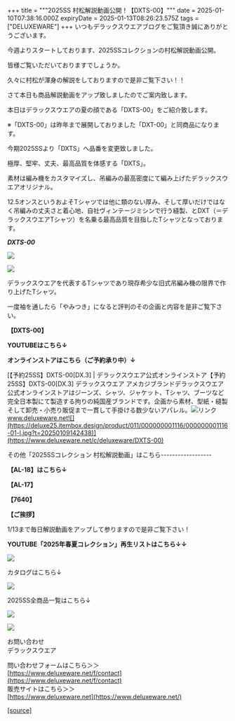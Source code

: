 +++
title = """2025SS 村松解説動画公開！【DXTS-00】"""
date = 2025-01-10T07:38:16.000Z
expiryDate = 2025-01-13T08:26:23.575Z
tags = ["DELUXEWARE"]
+++
いつもデラックスウエアブログをご覧頂き誠にありがとうございます。

今週よりスタートしております、2025SSコレクションの村松解説動画公開。

皆様ご覧いただいておりますでしょうか。

久々に村松が渾身の解説をしておりますので是非ご覧下さい！！

さて本日も商品解説動画をアップ致しましたのでご案内致します。

本日はデラックスウエアの夏の顔である「DXTS-00」をご紹介致します。

※「DXTS-00」は昨年まで展開しておりました「DXT-00」と同商品になります。

今期2025SSより「DXTS」へ品番を変更致しました。

極厚、堅牢、丈夫、最高品質を体感する「DXTS」。

素材は編み機をカスタマイズし、吊編みの最高密度にて編み上げたデラックスウエアオリジナル。

12.5オンスというおよそTシャツでは他に類のない厚み、そして厚いだけではなく吊編みの丈夫さと着心地、自社ヴィンテージミシンで行う縫製、とDXT（＝デラックスウエアTシャツ）を名乗る最高品質を目指したTシャツとなっております。

_**DXTS-00**_

[![](https://stat.ameba.jp/user_images/20250110/12/deluxeware/68/e4/j/o0800133315531547528.jpg)](https://stat.ameba.jp/user_images/20250110/12/deluxeware/68/e4/j/o0800133315531547528.jpg)

[![](https://stat.ameba.jp/user_images/20250110/12/deluxeware/05/b5/j/o0800026215531547828.jpg)](https://stat.ameba.jp/user_images/20250110/12/deluxeware/05/b5/j/o0800026215531547828.jpg)

デラックスウエアを代表するTシャツであり現存希少な旧式吊編み機の限界で作り上げたTシャツ。

一度袖を通したら「やみつき」になると評判のその企画と内容を是非ご覧下さい。

**【DXTS-00】**

**YOUTUBEはこちら↓**

**オンラインストアはこちら（ご予約承り中）↓**

[【予約25SS】DXTS-00\[DX.3\] | デラックスウエア公式オンラインストア【予約25SS】DXTS-00\[DX.3\] デラックスウエア アメカジブランドデラックスウエア公式オンラインストアはジーンズ、シャツ、ジャケット、Tシャツ、ブーツなど完全日本製にて製造する拘りの純国産ブランドです。企画から素材、型紙・縫製そして卸売・小売り販促まで一貫して手掛ける数少ないアパレル。![リンク](https://c.stat100.ameba.jp/ameblo/symbols/v3.20.0/svg/gray/editor_link.svg)www.deluxeware.net![](https://deluxe25.itembox.design/product/011/000000001116/000000001116-01-l.jpg?t=20250109142438)](https://www.deluxeware.net/c/deluxeware/DXTS-00)

その他「2025SSコレクション 村松解説動画」はこちら------------------

**【AL-18】はこちら↓**

**【AL-17】**

**【7640】**

**【ご挨拶】**

1/13まで毎日解説動画をアップして参りますので是非ご覧下さい！

**YOUTUBE「2025年春夏コレクション」再生リストはこちら↓↓**

**[![](https://stat.ameba.jp/user_images/20250108/16/deluxeware/ac/cf/j/o1200050015530951038.jpg)](https://www.youtube.com/playlist?list=PLmcuUjZ67rhnclr762_W-zDg7FyyrNvqF)**

カタログはこちら↓

[![](https://stat.ameba.jp/user_images/20250108/16/deluxeware/cb/46/j/o1200050015530950986.jpg)](https://www.deluxeware.net/c/deluxeware/catalog)

2025SS全商品一覧はこちら↓

[![](https://stat.ameba.jp/user_images/20250108/16/deluxeware/5f/e5/j/o1200050015530951033.jpg)](https://www.deluxeware.net/c/2025SSreserve)

[![](https://stat.ameba.jp/user_images/20240315/15/deluxeware/04/7f/j/o0800026015413271803.jpg?caw=800)](https://www.instagram.com/deluxeware/?hl=ja)

お問い合わせ  
デラックスウエア

問い合わせフォームはこちら＞＞  
[https://www.deluxeware.net/f/contact](https://www.deluxeware.net/f/contact)  
販売サイトはこちら＞＞  
[https://www.deluxeware.net](https://www.deluxeware.net/)

[[source]](https://ameblo.jp/deluxeware/entry-12881890439.html)
